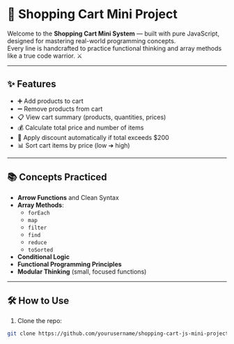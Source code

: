 # 🛒 Shopping Cart Mini Project

Welcome to the **Shopping Cart Mini System** — built with pure JavaScript, designed for mastering real-world programming concepts.  
Every line is handcrafted to practice functional thinking and array methods like a true code warrior. ⚔️

---

## ✨ Features

- ➕ Add products to cart
- ➖ Remove products from cart
- 📋 View cart summary (products, quantities, prices)
- 💰 Calculate total price and number of items
- 🎯 Apply discount automatically if total exceeds $200
- 📊 Sort cart items by price (low ➔ high)

---

## 📚 Concepts Practiced

- **Arrow Functions** and Clean Syntax
- **Array Methods**:
  - `forEach`
  - `map`
  - `filter`
  - `find`
  - `reduce`
  - `toSorted`
- **Conditional Logic**
- **Functional Programming Principles**
- **Modular Thinking** (small, focused functions)

---

## 🛠️ How to Use

1. Clone the repo:

```bash
git clone https://github.com/yourusername/shopping-cart-js-mini-project.git
